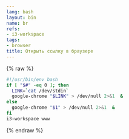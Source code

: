 ```yaml
---
lang: bash
layout: bin
name: br
refs:
- i3-workspace
tags:
- browser
title: Открыть ссылку в браузере
---
```

{% raw %}
```bash
#!/usr/bin/env bash
if [ "$#" -eq 0 ]; then
  LINK=`cat /dev/stdin`
  google-chrome "$LINK" > /dev/null 2>&1  &
else
  google-chrome "$1" > /dev/null 2>&1  &
fi
i3-workspace www
```
{% endraw %}